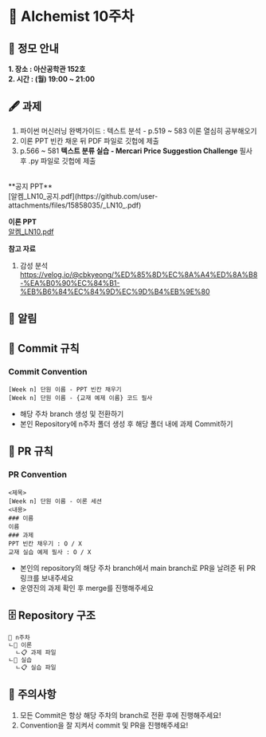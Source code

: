 
# 💠 AIchemist 10주차 

## 🌻 정모 안내
**1. 장소 : 아산공학관 152호**   
**2. 시간 : (월) 19:00 ~ 21:00**

## 🖋 과제
1. 파이썬 머신러닝 완벽가이드 : 텍스트 분석 - p.519 ~ 583 이론 열심히 공부해오기
2. 이론 PPT 빈칸 채운 뒤 PDF 파일로 깃헙에 제출
3. p.566 ~ 581 **텍스트 분류 실습 - Mercari Price Suggestion Challenge** 필사 후 .py 파일로 깃헙에 제출

<br>
**공지 PPT**<br>
[알켐_LN10_공지.pdf](https://github.com/user-attachments/files/15858035/_LN10_.pdf)


**이론 PPT**<br>
[알켐_LN10.pdf](https://github.com/Ewha-AIchemist-2/Session/files/15377049/_LN10.pdf)



**참고 자료**
1. 감성 분석 <br>
https://velog.io/@cbkyeong/%ED%85%8D%EC%8A%A4%ED%8A%B8-%EA%B0%90%EC%84%B1-%EB%B6%84%EC%84%9D%EC%9D%B4%EB%9E%80

## 🚨 알림

## 🌱 Commit 규칙   
### Commit Convention      
    [Week n] 단원 이름 - PPT 빈칸 채우기   
    [Week n] 단원 이름 - {교재 예제 이름} 코드 필사      
+ 해당 주차 branch 생성 및 전환하기 
+ 본인 Repository에 n주차 폴더 생성 후 해당 폴더 내에 과제 Commit하기   
## 🌱 PR 규칙          
### PR Convention
    <제목>
    [Week n] 단원 이름 - 이론 세션
    <내용>
    ### 이름   
    이름   
    ### 과제   
    PPT 빈칸 채우기 : O / X
    교재 실습 예제 필사 : O / X
+ 본인의 repository의 해당 주차 branch에서 main branch로 PR을 날려준 뒤 PR 링크를 보내주세요
+ 운영진의 과제 확인 후 merge를 진행해주세요 

## 🗄 Repository 구조
```bash
📁 n주차
ㄴ📁 이론
  ㄴ📋 과제 파일
ㄴ📁 실습
  ㄴ📋 실습 파일
```

## 🚨 주의사항   
1. 모든 Commit은 항상 해당 주차의 branch로 전환 후에 진행해주세요!
2. Convention을 잘 지켜서 commit 및 PR을 진행해주세요!

